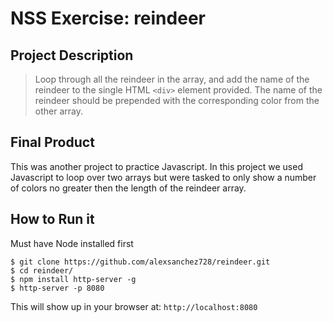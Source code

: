 # NSS Exercise: reindeer

## Project Description
> Loop through all the reindeer in the array, and add the name of the reindeer to the single HTML `<div>` element provided. The name of the reindeer should be prepended with the corresponding color from the other array.

## Final Product
This was another project to practice Javascript.
In this project we used Javascript to loop over two arrays but were tasked to only show a number of colors no greater then the length of the reindeer array.

## How to Run it
Must have Node installed first
```
$ git clone https://github.com/alexsanchez728/reindeer.git
$ cd reindeer/
$ npm install http-server -g
$ http-server -p 8080
```

This will show up in your browser at:
`http://localhost:8080`
